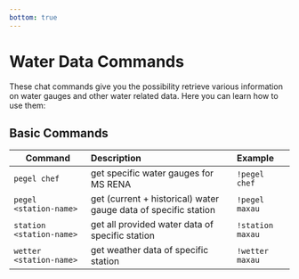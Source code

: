 ```yaml
---
bottom: true
---
```


# Water Data Commands

These chat commands give you the possibility retrieve various information on water gauges and other water related data. Here you can learn how to use them:

## Basic Commands

| **Command**              | **Description**                                                 | **Example**      |
|--------------------------|:----------------------------------------------------------------|:-----------------|
| `pegel chef`             | get specific water gauges for MS RENA                           | `!pegel chef`    |
| `pegel <station-name>`   | get (current + historical) water gauge data of specific station | `!pegel maxau`   |
| `station <station-name>` | get all provided water data of specific station                 | `!station maxau` |
| `wetter <station-name>`  | get weather data of specific station                            | `!wetter maxau`  |
